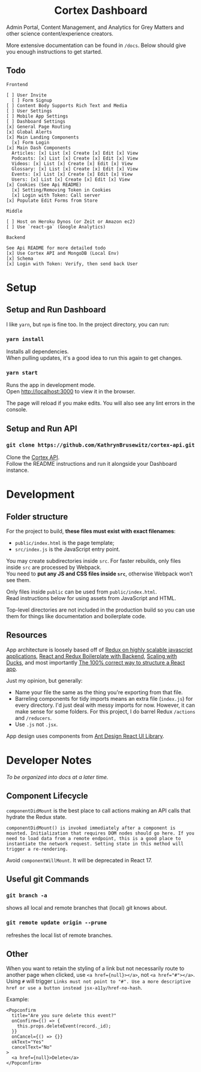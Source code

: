 <h1 align="center">
  Cortex Dashboard
</h1>

Admin Portal, Content Management, and Analytics for Grey Matters and other science content/experience creators.

More extensive documentation can be found in `/docs`. Below should give you enough instructions to get started.

## Todo

```
Frontend

[ ] User Invite  
  [ ] Form Signup  
[ ] Content Body Supports Rich Text and Media  
[ ] User Settings  
[ ] Mobile App Settings  
[ ] Dashboard Settings  
[x] General Page Routing  
[x] Global Alerts  
[x] Main Landing Components  
  [x] Form Login  
[x] Main Dash Components   
  Articles: [x] List [x] Create [x] Edit [x] View  
  Podcasts: [x] List [x] Create [x] Edit [x] View  
  Videos: [x] List [x] Create [x] Edit [x] View  
  Glossary: [x] List [x] Create [x] Edit [x] View  
  Events: [x] List [x] Create [x] Edit [x] View  
  Users: [x] List [x] Create [x] Edit [x] View  
[x] Cookies (See Api README)  
  [x] Setting/Removing Token in Cookies  
  [x] Login with Token: Call server  
[x] Populate Edit Forms from Store  

Middle

[ ] Host on Heroku Dynos (or Zeit or Amazon ec2)
[ ] Use `react-ga` (Google Analytics)

Backend

See Api README for more detailed todo
[x] Use Cortex API and MongoDB (Local Env)  
[x] Schema
[x] Login with Token: Verify, then send back User

```

# Setup

## Setup and Run Dashboard

I like `yarn`, but `npm` is fine too. In the project directory, you can run:

### `yarn install`

Installs all dependencies.<br>
When pulling updates, it's a good idea to run this again to get changes.

### `yarn start`

Runs the app in development mode.<br>
Open [http://localhost:3000](http://localhost:3000) to view it in the browser.

The page will reload if you make edits. You will also see any lint errors in the console.

## Setup and Run API

### `git clone https://github.com/KathrynBrusewitz/cortex-api.git`

Clone the [Cortex API](https://github.com/KathrynBrusewitz/cortex-api.git).<br>
Follow the README instructions and run it alongside your Dashboard instance.

# Development

## Folder structure

For the project to build, **these files must exist with exact filenames**:

* `public/index.html` is the page template;
* `src/index.js` is the JavaScript entry point.

You may create subdirectories inside `src`. For faster rebuilds, only files inside `src` are processed by Webpack.<br>
You need to **put any JS and CSS files inside `src`**, otherwise Webpack won’t see them.

Only files inside `public` can be used from `public/index.html`.<br>
Read instructions below for using assets from JavaScript and HTML.

Top-level directories are not included in the production build so you can use them for things like documentation and boilerplate code.

## Resources

App architecture is loosely based off of
[Redux on highly scalable javascript applications](https://medium.com/@alexmngn/how-to-use-redux-on-highly-scalable-javascript-applications-4e4b8cb5ef38), [React and Redux Boilerplate with Backend](http://jasonwatmore.com/post/2017/09/16/react-redux-user-registration-and-login-tutorial-example#private-route-jsx), [Scaling with Ducks](https://medium.freecodecamp.org/scaling-your-redux-app-with-ducks-6115955638be), and most importantly [The 100% correct way to structure a React app](https://hackernoon.com/the-100-correct-way-to-structure-a-react-app-or-why-theres-no-such-thing-3ede534ef1ed).

Just my opinion, but generally:
- Name your file the same as the thing you're exporting from that file.
- Barreling components for tidy imports means an extra file (`index.js`) for every directory. I'd just deal with messy imports for now. However, it can make sense for some folders. For this project, I do barrel Redux `/actions` and `/reducers`.
- Use `.js` not `.jsx`.

App design uses components from [Ant Design React UI Library](https://ant.design).

# Developer Notes

<i>To be organized into docs at a later time.</i>

## Component Lifecycle
`componentDidMount` is the best place to call actions making an API calls that hydrate the Redux state.

```
componentDidMount() is invoked immediately after a component is mounted. Initialization that requires DOM nodes should go here. If you need to load data from a remote endpoint, this is a good place to instantiate the network request. Setting state in this method will trigger a re-rendering.
```

Avoid `componentWillMount`. It will be deprecated in React 17.

## Useful git Commands

### `git branch -a`
shows all local and remote branches that (local) git knows about.

### `git remote update origin --prune`
refreshes the local list of remote branches.

## Other
When you want to retain the styling of a link but not necessarily route to another page when clicked, use `<a href={null}></a>`, not `<a href="#"></a>`. Using `#` will trigger `Links must not point to "#". Use a more descriptive href or use a button instead jsx-a11y/href-no-hash`.

Example:
```
<Popconfirm
  title="Are you sure delete this event?"
  onConfirm={() => {
    this.props.deleteEvent(record._id);
  }}
  onCancel={() => {}}
  okText="Yes"
  cancelText="No"
>
  <a href={null}>Delete</a>
</Popconfirm>
```